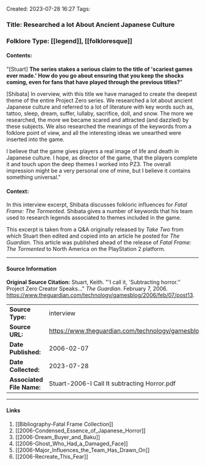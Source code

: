 Created: 2023-07-28 16:27
Tags:

### Title:  Researched a lot About Ancient Japanese Culture
### Folklore Type:  [[legend]], [[folkloresque]]

#### Contents:
"\[Stuart] **The series stakes a serious claim to the title of 'scariest games ever made.' How do you go about ensuring that you keep the shocks coming, even for fans that have played through the previous titles?**"

\[Shibata] In overview, with this title we have managed to create the deepest theme of the entire Project Zero series. We researched a lot about ancient Japanese culture and referred to a lot of literature with key words such as, tattoo, sleep, dream, suffer, lullaby, sacrifice, doll, and snow. The more we researched, the more we became scared and attracted (and dazzled) by these subjects. We also researched the meanings of the keywords from a folklore point of view, and all the interesting ideas we unearthed were inserted into the game.

I believe that the game gives players a real image of life and death in Japanese culture. I hope, as director of the game, that the players complete it and touch upon the deep themes I worked into PZ3. The overall impression might be a very personal one of mine, but I believe it contains something universal."

#### Context:
In this interview excerpt, Shibata discusses folkloric influences for _Fatal Frame: The Tormented_.  Shibata gives a number of keywords that his team used to research legends associated to themes included in the game.

This excerpt is taken from a Q&A originally released by _Take Two_ from which Stuart then edited and copied into an article he posted for _The Guardian_.  This article was published ahead of the release of _Fatal Frame: The Tormented_ to North America on the PlayStation 2 platform.


----
#### Source Information
**Original Source Citation:**
	Stuart, Keith. "'I call it, 'Subtracting horror.'' Project Zero Creator Speaks..." _The Guardian_. February 7, 2006.  https://www.theguardian.com/technology/gamesblog/2006/feb/07/post13.

| | |
| --- | --- |
| **Source Type:** | interview |
| **Source URL:** | https://www.theguardian.com/technology/gamesblog/2006/feb/07/post13 |
| **Date Published:** | 2006-02-07 |
| **Date Collected:** | 2023-07-28 |
| **Associated File Name:** | Stuart-2006-I Call It subtracting Horror.pdf |

---
#### Links
1. [[Bibliography-Fatal Frame Collection]]
2. [[2006-Condensed_Essence_of_Japanese_Horror]]
3. [[2006-Dream_Buyer_and_Baku]]
4. [[2006-Ghost_Who_Had_a_Damaged_Face]]
5. [[2006-Major_Influences_the_Team_Has_Drawn_On]]
6. [[2006-Recreate_This_Fear]]
